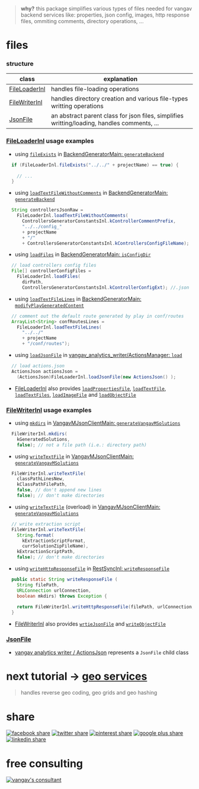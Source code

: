 
> **why?** this package simplifies various types of files needed for vangav backend services like: properties, json config, images, http response files, ommiting comments, directory operations, ...

# files

### structure

| class | explanation |
| ----- | ----------- |
| [FileLoaderInl](https://github.com/vangav/vos_backend/blob/master/src/com/vangav/backend/files/FileLoaderInl.java) | handles file-loading operations |
| [FileWriterInl](https://github.com/vangav/vos_backend/blob/master/src/com/vangav/backend/files/FileWriterInl.java) | handles directory creation and various file-types writting operations |
| [JsonFile](https://github.com/vangav/vos_backend/blob/master/src/com/vangav/backend/files/JsonFile.java) | an abstract parent class for json files, simplifies writting/loading, handles comments, ... |

### [FileLoaderInl](https://github.com/vangav/vos_backend/blob/master/src/com/vangav/backend/files/FileLoaderInl.java) usage examples

+ using [`fileExists`](https://github.com/vangav/vos_backend/blob/master/src/com/vangav/backend/files/FileLoaderInl.java#L86) in [BackendGeneratorMain: `generateBackend`](https://github.com/vangav/vos_backend/blob/adf34054f1cfeaea36d2bcef61d939efb00b88dd/src/com/vangav/backend/backend_generator/BackendGeneratorMain.java#L109)

```java
  if (FileLoaderInl.fileExists("../../" + projectName) == true) {
      
    // ...
  }
```

+ using [`loadTextFileWithoutComments`](https://github.com/vangav/vos_backend/blob/master/src/com/vangav/backend/files/FileLoaderInl.java#L256) in [BackendGeneratorMain: `generateBackend`](https://github.com/vangav/vos_backend/blob/adf34054f1cfeaea36d2bcef61d939efb00b88dd/src/com/vangav/backend/backend_generator/BackendGeneratorMain.java#L183)

```java
  String controllersJsonRaw =
    FileLoaderInl.loadTextFileWithoutComments(
      ControllersGeneratorConstantsInl.kControllerCommentPrefix,
      "../../config_"
      + projectName
      + "/"
      + ControllersGeneratorConstantsInl.kControllersConfigFileName);
```

+ using [`loadFiles`](https://github.com/vangav/vos_backend/blob/master/src/com/vangav/backend/files/FileLoaderInl.java#L352) in [BackendGeneratorMain: `isConfigDir`](https://github.com/vangav/vos_backend/blob/adf34054f1cfeaea36d2bcef61d939efb00b88dd/src/com/vangav/backend/backend_generator/BackendGeneratorMain.java#L278)

```java
  // load controllers config files
  File[] controllerConfigFiles =
    FileLoaderInl.loadFiles(
      dirPath,
      ControllersGeneratorConstantsInl.kControllerConfigExt); //.json
```

+ using [`loadTextFileLines`](https://github.com/vangav/vos_backend/blob/master/src/com/vangav/backend/files/FileLoaderInl.java#L179) in [BackendGeneratorMain: `modifyPlayGeneratedContent`](https://github.com/vangav/vos_backend/blob/adf34054f1cfeaea36d2bcef61d939efb00b88dd/src/com/vangav/backend/backend_generator/BackendGeneratorMain.java#L504)

```java
  // comment out the default route generated by play in conf/routes  
  ArrayList<String> confRoutesLines =
    FileLoaderInl.loadTextFileLines(
      "../../"
      + projectName
      + "/conf/routes");
```

+ using [`loadJsonFile`](https://github.com/vangav/vos_backend/blob/master/src/com/vangav/backend/files/FileLoaderInl.java#L128) in [vangav_analytics_writer/ActionsManager: `load`](https://github.com/vangav/vos_vangav_analytics_writer/blob/39e222517d2946c2b2af1c3998f23b321f9bbd5f/app/com/vangav/vos_vangav_analytics_writer/actions/ActionsManager.java#L205)

```java
  // load actions.json
  ActionsJson actionsJson =
    (ActionsJson)FileLoaderInl.loadJsonFile(new ActionsJson() );
```

+ [FileLoaderInl](https://github.com/vangav/vos_backend/blob/master/src/com/vangav/backend/files/FileLoaderInl.java) also provides [`loadPropertiesFile`](https://github.com/vangav/vos_backend/blob/master/src/com/vangav/backend/files/FileLoaderInl.java#L105), [`loadTextFile`](https://github.com/vangav/vos_backend/blob/master/src/com/vangav/backend/files/FileLoaderInl.java#L146), [`loadTextFiles`](https://github.com/vangav/vos_backend/blob/master/src/com/vangav/backend/files/FileLoaderInl.java#L213), [`loadImageFile`](https://github.com/vangav/vos_backend/blob/master/src/com/vangav/backend/files/FileLoaderInl.java#L402) and [`loadObjectFile`](https://github.com/vangav/vos_backend/blob/master/src/com/vangav/backend/files/FileLoaderInl.java#L420)

### [FileWriterInl](https://github.com/vangav/vos_backend/blob/master/src/com/vangav/backend/files/FileWriterInl.java) usage examples

+ using [`mkdirs`](https://github.com/vangav/vos_backend/blob/master/src/com/vangav/backend/files/FileWriterInl.java#L84) in [VangavMJsonClientMain: `generateVangavMSolutions`](https://github.com/vangav/vos_backend/blob/a32cbc1c7159ddb04db11b33808e1c4f1bec5e74/src/com/vangav/backend/vangav_m/json_client/VangavMJsonClientMain.java#L204)

```java
  FileWriterInl.mkdirs(
    kGeneratedSolutions,
    false); // not a file path (i.e.: directory path)
```

+ using [`writeTextFile`](https://github.com/vangav/vos_backend/blob/master/src/com/vangav/backend/files/FileWriterInl.java#L141) in [VangavMJsonClientMain: `generateVangavMSolutions`](https://github.com/vangav/vos_backend/blob/a32cbc1c7159ddb04db11b33808e1c4f1bec5e74/src/com/vangav/backend/vangav_m/json_client/VangavMJsonClientMain.java#L433)

```java
  FileWriterInl.writeTextFile(
    classPathLinesNew,
    kClassPathFilePath,
    false, // don't append new lines
    false); // don't make directories
```

+ using [`writeTextFile`](https://github.com/vangav/vos_backend/blob/master/src/com/vangav/backend/files/FileWriterInl.java#L183) (overload) in [VangavMJsonClientMain: `generateVangavMSolutions`](https://github.com/vangav/vos_backend/blob/a32cbc1c7159ddb04db11b33808e1c4f1bec5e74/src/com/vangav/backend/vangav_m/json_client/VangavMJsonClientMain.java#L331)

```java
  // write extraction script
  FileWriterInl.writeTextFile(
    String.format(
      kExtractionScriptFormat,
      currSolutionZipFileName),
    kExtractionScriptPath,
    false); // don't make directories
```

+ using [`writeHttpResponseFile`](https://github.com/vangav/vos_backend/blob/master/src/com/vangav/backend/files/FileWriterInl.java#L256) in [RestSyncInl: `writeResponseFile`](https://github.com/vangav/vos_backend/blob/a32cbc1c7159ddb04db11b33808e1c4f1bec5e74/src/com/vangav/backend/networks/rest_client/RestSyncInl.java#L353)

```java
  public static String writeResponseFile (
    String filePath,
    URLConnection urlConnection,
    boolean mkdirs) throws Exception {
    
    return FileWriterInl.writeHttpResponseFile(filePath, urlConnection, mkdirs);
  }
```

+ [FileWriterInl](https://github.com/vangav/vos_backend/blob/master/src/com/vangav/backend/files/FileWriterInl.java) also provides [`wrtieJsonFile`](https://github.com/vangav/vos_backend/blob/master/src/com/vangav/backend/files/FileWriterInl.java#L108) and [`writeObjectFile`](https://github.com/vangav/vos_backend/blob/master/src/com/vangav/backend/files/FileWriterInl.java#L216)

### [JsonFile](https://github.com/vangav/vos_backend/blob/master/src/com/vangav/backend/files/JsonFile.java)

+ [vangav analytics writer / ActionsJson](https://github.com/vangav/vos_vangav_analytics_writer/blob/39e222517d2946c2b2af1c3998f23b321f9bbd5f/app/com/vangav/vos_vangav_analytics_writer/actions/json/ActionsJson.java) represents a `JsonFile` child class

# next tutorial -> [geo services](https://github.com/vangav/vos_backend/tree/master/src/com/vangav/backend/geo)
> handles reverse geo coding, geo grids and geo hashing

# share

[![facebook share](https://www.prekindle.com/images/social/facebook.png)](https://www.facebook.com/sharer/sharer.php?u=https%3A//github.com/vangav/vos_backend)  [![twitter share](http://www.howickbaptist.org.nz/wordpress/media/twitter-64-black.png)](https://twitter.com/home?status=vangav%20backend%20%7C%20build%20big%20tech%2010x%20faster%20%7C%20https%3A//github.com/vangav/vos_backend)  [![pinterest share](http://d7ab823tjbf2qywyt3grgq63.wpengine.netdna-cdn.com/wp-content/themes/velominati/images/share_icons/pinterest-black.png)](https://pinterest.com/pin/create/button/?url=https%3A//github.com/vangav/vos_backend&media=https%3A//scontent-mad1-1.xx.fbcdn.net/v/t31.0-8/20645143_1969408006608176_5289565717021239224_o.png?oh=acf20113a3673409d238924cfec648d2%26oe=5A3414B5&description=)  [![google plus share](http://e-airllc.com/wp-content/themes/nebula/images/social_black/google.png)](https://plus.google.com/share?url=https%3A//github.com/vangav/vos_backend)  [![linkedin share](http://e-airllc.com/wp-content/themes/nebula/images/social_black/linkedin.png)](https://www.linkedin.com/shareArticle?mini=true&url=https%3A//github.com/vangav/vos_backend&title=vangav%20backend%20%7C%20build%20big%20tech%2010x%20faster&summary=&source=)

# free consulting

[![vangav's consultant](http://www.footballhighlights247.com/images/mobile-share/fb-messenger-64x64.png)](https://www.facebook.com/mustapha.abdallah)

